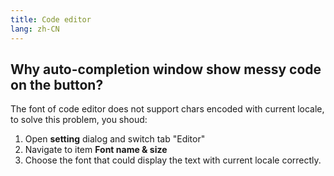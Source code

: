 ```yaml
---
title: Code editor
lang: zh-CN
---
```


## Why auto-completion window show messy code on the button?
The font of code editor does not support chars encoded with current locale, to solve this problem, you shoud:
1. Open __setting__ dialog and switch tab "Editor"
2. Navigate to item __Font name & size__
3. Choose the font that could display the text with current locale correctly.

